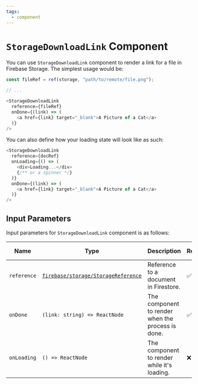 ```yaml
---
tags:
  - component
---
```


# `StorageDownloadLink` Component

You can use `StorageDownloadLink` component to render a link for a file in Firebase Storage. The simplest usage would be:

```typescript
const fileRef = ref(storage, "path/to/remote/file.png");

// ...

<StorageDownloadLink
  reference={fileRef}
  onDone={(link) => (
    <a href={link} target="_blank">A Picture of a Cat</a>
  )}
/>
```

You can also define how your loading state will look like as such:

```typescript
<StorageDownloadLink
  reference={docRef}
  onLoading={() => (
    <div>Loading...</div>
    {/** or a spinner */}
  )}
  onDone={(link) => (
    <a href={link} target="_blank">A Picture of a Cat</a>
  )}
/>
```

## Input Parameters

Input parameters for `StorageDownloadLink` component is as follows:

| Name        | Type                                                          | Description                                       | Required | Default Value       |
| ----------- | ------------------------------------------------------------- | ------------------------------------------------- | -------- | ------------------- |
| `reference` | [`firebase/storage/StorageReference`][StorageReferenceRefDoc] | Reference to a document in Firestore.             | ✅       | -                   |
| `onDone`    | `(link: string) => ReactNode`                                 | The component to render when the process is done. | ✅       | -                   |
| `onLoading` | `() => ReactNode`                                             | The component to render while it's loading.       | ❌       | An empty component. |

[StorageReferenceRefDoc]: https://firebase.google.com/docs/reference/android/com/google/firebase/storage/StorageReference
